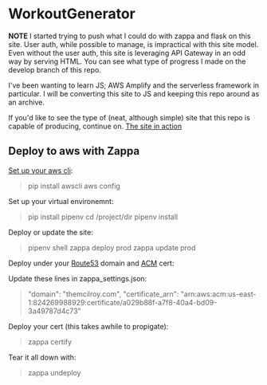 # WorkoutGenerator

**NOTE**
I started trying to push what I could do with zappa and flask on this site. User auth, while possible to manage, is impractical with this site model. Even without the user auth, this site is leveraging API Gateway in an odd way by serving HTML. You can see what type of progress I made on the develop branch of this repo.

I've been wanting to learn JS; AWS Amplify and the serverless framework in particular.
I will be converting this site to JS and keeping this repo around as an archive.

If you'd like to see the type of (neat, although simple) site that this repo is capable of producing, continue on.
[The site in action](https://pypower.themcilroy.com/)

## Deploy to aws with Zappa

[Set up your aws cli](https://docs.aws.amazon.com/cli/latest/userguide/cli-chap-getting-started.html):
> pip install awscli
> aws config

Set up your virtual environemnt:
> pip install pipenv
> cd /project/dir
> pipenv install

Deploy or update the site:
> pipenv shell
> zappa deploy prod
> zappa update prod

Deploy under your [Route53](https://docs.aws.amazon.com/Route53/latest/DeveloperGuide/getting-started.html) domain and [ACM](https://docs.aws.amazon.com/acm/latest/userguide/gs-acm-request-public.html) cert:

Update these lines in zappa_settings.json:
> "domain": "themcilroy.com",
> "certificate_arn": "arn:aws:acm:us-east-1:824269988929:certificate/a029b88f-a7f8-40a4-bd09-3a49787d4c73"

Deploy your cert (this takes awhile to propigate):
> zappa certify

Tear it all down with:
> zappa undeploy